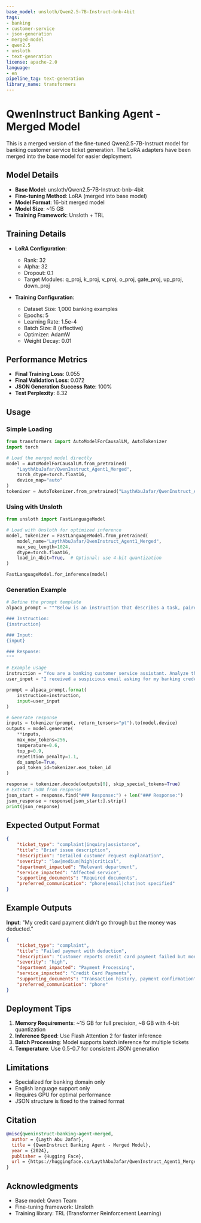 ```yaml
---
base_model: unsloth/Qwen2.5-7B-Instruct-bnb-4bit
tags:
- banking
- customer-service
- json-generation
- merged-model
- qwen2.5
- unsloth
- text-generation
license: apache-2.0
language:
- en
pipeline_tag: text-generation
library_name: transformers
---
```


# QwenInstruct Banking Agent - Merged Model

This is a merged version of the fine-tuned Qwen2.5-7B-Instruct model for banking customer service ticket generation. The LoRA adapters have been merged into the base model for easier deployment.

## Model Details

- **Base Model**: unsloth/Qwen2.5-7B-Instruct-bnb-4bit
- **Fine-tuning Method**: LoRA (merged into base model)
- **Model Format**: 16-bit merged model
- **Model Size**: ~15 GB
- **Training Framework**: Unsloth + TRL

## Training Details

- **LoRA Configuration**:
  - Rank: 32
  - Alpha: 32
  - Dropout: 0.1
  - Target Modules: q_proj, k_proj, v_proj, o_proj, gate_proj, up_proj, down_proj

- **Training Configuration**:
  - Dataset Size: 1,000 banking examples
  - Epochs: 5
  - Learning Rate: 1.5e-4
  - Batch Size: 8 (effective)
  - Optimizer: AdamW
  - Weight Decay: 0.01

## Performance Metrics

- **Final Training Loss**: 0.055
- **Final Validation Loss**: 0.072
- **JSON Generation Success Rate**: 100%
- **Test Perplexity**: 8.32

## Usage

### Simple Loading

```python
from transformers import AutoModelForCausalLM, AutoTokenizer
import torch

# Load the merged model directly
model = AutoModelForCausalLM.from_pretrained(
    "LaythAbuJafar/QwenInstruct_Agent1_Merged",
    torch_dtype=torch.float16,
    device_map="auto"
)
tokenizer = AutoTokenizer.from_pretrained("LaythAbuJafar/QwenInstruct_Agent1_Merged")
```

### Using with Unsloth

```python
from unsloth import FastLanguageModel

# Load with Unsloth for optimized inference
model, tokenizer = FastLanguageModel.from_pretrained(
    model_name="LaythAbuJafar/QwenInstruct_Agent1_Merged",
    max_seq_length=1024,
    dtype=torch.float16,
    load_in_4bit=True,  # Optional: use 4-bit quantization
)

FastLanguageModel.for_inference(model)
```

### Generation Example

```python
# Define the prompt template
alpaca_prompt = """Below is an instruction that describes a task, paired with an input that provides further context. Write a response that appropriately completes the request.

### Instruction:
{instruction}

### Input:
{input}

### Response:
"""

# Example usage
instruction = "You are a banking customer service assistant. Analyze the customer input and create a complaint/inquiry ticket in valid JSON format. The JSON must include these fields: ticket_type, title, description, severity, department_impacted, service_impacted, supporting_documents, preferred_communication."
user_input = "I received a suspicious email asking for my banking credentials."

prompt = alpaca_prompt.format(
    instruction=instruction,
    input=user_input
)

# Generate response
inputs = tokenizer(prompt, return_tensors="pt").to(model.device)
outputs = model.generate(
    **inputs,
    max_new_tokens=256,
    temperature=0.6,
    top_p=0.9,
    repetition_penalty=1.1,
    do_sample=True,
    pad_token_id=tokenizer.eos_token_id
)

response = tokenizer.decode(outputs[0], skip_special_tokens=True)
# Extract JSON from response
json_start = response.find("### Response:") + len("### Response:")
json_response = response[json_start:].strip()
print(json_response)
```

## Expected Output Format

```json
{
    "ticket_type": "complaint|inquiry|assistance",
    "title": "Brief issue description",
    "description": "Detailed customer request explanation",
    "severity": "low|medium|high|critical",
    "department_impacted": "Relevant department",
    "service_impacted": "Affected service",
    "supporting_documents": "Required documents",
    "preferred_communication": "phone|email|chat|not specified"
}
```

## Example Outputs

**Input**: "My credit card payment didn't go through but the money was deducted."
```json
{
    "ticket_type": "complaint",
    "title": "Failed payment with deduction",
    "description": "Customer reports credit card payment failed but money was deducted from account",
    "severity": "high",
    "department_impacted": "Payment Processing",
    "service_impacted": "Credit Card Payments",
    "supporting_documents": "Transaction history, payment confirmation",
    "preferred_communication": "phone"
}
```

## Deployment Tips

1. **Memory Requirements**: ~15 GB for full precision, ~8 GB with 4-bit quantization
2. **Inference Speed**: Use Flash Attention 2 for faster inference
3. **Batch Processing**: Model supports batch inference for multiple tickets
4. **Temperature**: Use 0.5-0.7 for consistent JSON generation

## Limitations

- Specialized for banking domain only
- English language support only
- Requires GPU for optimal performance
- JSON structure is fixed to the trained format

## Citation

```bibtex
@misc{qweninstruct-banking-agent-merged,
  author = {Layth Abu Jafar},
  title = {QwenInstruct Banking Agent - Merged Model},
  year = {2024},
  publisher = {Hugging Face},
  url = {https://huggingface.co/LaythAbuJafar/QwenInstruct_Agent1_Merged}
}
```

## Acknowledgments

- Base model: Qwen Team
- Fine-tuning framework: Unsloth
- Training library: TRL (Transformer Reinforcement Learning)
